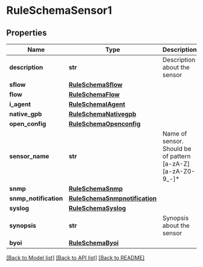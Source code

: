 # RuleSchemaSensor1

## Properties
Name | Type | Description | Notes
------------ | ------------- | ------------- | -------------
**description** | **str** | Description about the sensor | [optional] 
**sflow** | [**RuleSchemaSflow**](RuleSchemaSflow.md) |  | [optional] 
**flow** | [**RuleSchemaFlow**](RuleSchemaFlow.md) |  | [optional] 
**i_agent** | [**RuleSchemaIAgent**](RuleSchemaIAgent.md) |  | [optional] 
**native_gpb** | [**RuleSchemaNativegpb**](RuleSchemaNativegpb.md) |  | [optional] 
**open_config** | [**RuleSchemaOpenconfig**](RuleSchemaOpenconfig.md) |  | [optional] 
**sensor_name** | **str** | Name of sensor. Should be of pattern [a-zA-Z][a-zA-Z0-9_-]* | 
**snmp** | [**RuleSchemaSnmp**](RuleSchemaSnmp.md) |  | [optional] 
**snmp_notification** | [**RuleSchemaSnmpnotification**](RuleSchemaSnmpnotification.md) |  | [optional] 
**syslog** | [**RuleSchemaSyslog**](RuleSchemaSyslog.md) |  | [optional] 
**synopsis** | **str** | Synopsis about the sensor | [optional] 
**byoi** | [**RuleSchemaByoi**](RuleSchemaByoi.md) |  | [optional] 

[[Back to Model list]](../README.md#documentation-for-models) [[Back to API list]](../README.md#documentation-for-api-endpoints) [[Back to README]](../README.md)


